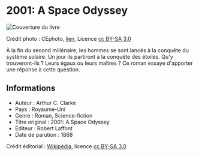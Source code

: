 # 2001: A Space Odyssey

![Couverture du livre](https://upload.wikimedia.org/wikipedia/en/7/77/2001_A_Space_Odyssey-Arthur_C._Clarke.jpg)

Crédit photo : CEphoto, [lien](https://upload.wikimedia.org/wikipedia/en/7/77/2001_A_Space_Odyssey-Arthur_C._Clarke.jpg), Licence [cc BY-SA 3.0](https://creativecommons.org/licenses/by-sa/3.0/deed.en)

À la fin du second millénaire, les hommes se sont lancés à la conquête du système solaire. Un jour ils partiront à la conquête des étoiles. Qu'y trouveront-ils ? Leurs égaux ou leurs maîtres ? Ce roman essaye d'apporter une réponse à cette question.

## Informations
 
 - Auteur : Arthur C. Clarke
 - Pays : Royaume-Uni
 - Genre : Roman, Science-fiction
 - Titre original : 2001: A Space Odyssey
 - Éditeur : Robert Laffont
 - Date de parution : 1868

Crédit éditorial : [Wikipédia](https://fr.wikipedia.org/wiki/2001_:_L%27Odyss%C3%A9e_de_l%27espace_(roman)), licence [cc BY-SA 3.0](https://creativecommons.org/licenses/by-sa/3.0/deed.fr)
